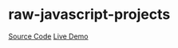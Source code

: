 # raw-javascript-projects

[Source Code](https://github.com/munirmahmud/css-variables) [Live Demo]( https://munirmahmud.github.io/css-variables/.)
